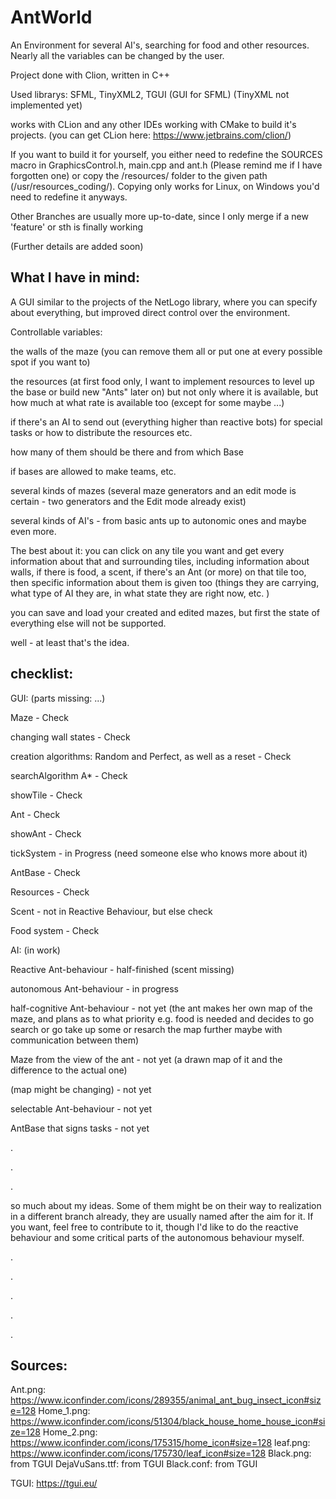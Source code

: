 # AntWorld
An Environment for several AI's, searching for food and other resources.
Nearly all the variables can be changed by the user.


Project done with Clion, written in C++

Used librarys: SFML, TinyXML2, TGUI (GUI for SFML)
(TinyXML not implemented yet)



works with CLion and any other IDEs working with CMake to build it's projects.
(you can get CLion here: https://www.jetbrains.com/clion/)



If you want to build it for yourself, you either need to redefine the 
SOURCES macro in GraphicsControl.h, main.cpp and ant.h (Please remind me 
if I have forgotten one) or copy the /resources/ folder to the given 
path (/usr/resources_coding/). Copying only works for Linux, on 
Windows you'd need to redefine it anyways.



Other Branches are usually more up-to-date, since I only merge if a 
new 'feature' or sth is finally working




(Further details are added soon)



## What I have in mind:

A GUI similar to the projects of the NetLogo library, where you can 
specify about everything, but improved direct control over the environment. 


Controllable variables:

the walls of the maze (you can remove them all or put one at every 
possible spot if you want to)

the resources (at first food only, I want to implement resources to level 
up the base or build new "Ants" later on) but not only where it is 
available, but how much at what rate is available too (except for 
some maybe ...)

if there's an AI to send out (everything higher than reactive bots) 
for special tasks or how to distribute the resources etc.

how many of them should be there and from which Base

if bases are allowed to make teams, etc.

several kinds of mazes (several maze generators and an edit mode is 
certain - two generators and the Edit mode already exist)

several kinds of AI's - from basic ants up to autonomic ones and maybe 
even more.

The best about it: you can click on any tile you want and get every 
information about that and surrounding tiles, including information 
about walls, if there is food, a scent, if there's an Ant (or more) 
on that tile too, then specific information about them is given too 
(things they are carrying, what type of AI they are, in what state
they are right now, etc. )

you can save and load your created and edited mazes, but first the 
state of everything else will not be supported.

well - at least that's the idea.


## checklist:

GUI: (parts missing: ...)

Maze - Check

changing wall states - Check

creation algorithms: Random and Perfect, as well as a reset - Check

searchAlgorithm A* - Check

showTile - Check

Ant - Check

showAnt - Check

tickSystem - in Progress (need someone else who knows more about it)

AntBase - Check

Resources - Check

Scent - not in Reactive Behaviour, but else check

Food system - Check



AI: (in work)

Reactive Ant-behaviour - half-finished (scent missing)

autonomous Ant-behaviour - in progress

half-cognitive Ant-behaviour - not yet
(the ant makes her own map of the maze, and plans as to what priority e.g. food is needed and decides to go search or go take up some or resarch the map further maybe with communication between them)

Maze from the view of the ant - not yet
(a drawn map of it and the difference to the actual one)

(map might be changing) - not yet

selectable Ant-behaviour - not yet

AntBase that signs tasks - not yet

.

.

.

so much about my ideas. Some of them might be on their way to 
realization in a different branch already, they are usually named 
after the aim for it. If you want, feel free to contribute to it, 
though I'd like to do the reactive behaviour and some critical parts 
of the autonomous behaviour myself.

.

.

.

.

.

## Sources:
Ant.png: https://www.iconfinder.com/icons/289355/animal_ant_bug_insect_icon#size=128
Home_1.png: https://www.iconfinder.com/icons/51304/black_house_home_house_icon#size=128
Home_2.png: https://www.iconfinder.com/icons/175315/home_icon#size=128
leaf.png: https://www.iconfinder.com/icons/175730/leaf_icon#size=128
Black.png: from TGUI
DejaVuSans.ttf: from TGUI
Black.conf: from TGUI

TGUI: https://tgui.eu/

